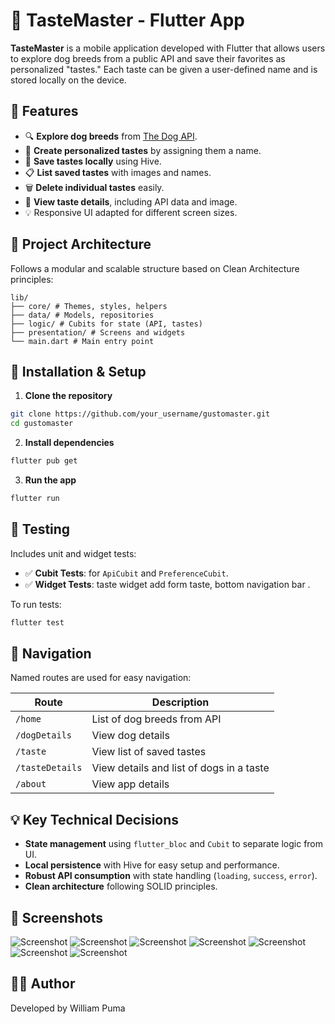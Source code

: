 # 🐶 TasteMaster - Flutter App

**TasteMaster** is a mobile application developed with Flutter that allows users to explore dog breeds from a public API and save their favorites as personalized "tastes." Each taste can be given a user-defined name and is stored locally on the device.

## 📱 Features

- 🔍 **Explore dog breeds** from [The Dog API](https://thedogapi.com/).
- 🐾 **Create personalized tastes** by assigning them a name.
- 📂 **Save tastes locally** using Hive.
- 📋 **List saved tastes** with images and names.
- 🗑️ **Delete individual tastes** easily.
- 🧾 **View taste details**, including API data and image.
- 💡 Responsive UI adapted for different screen sizes.

## 🧱 Project Architecture

Follows a modular and scalable structure based on Clean Architecture principles:

```
lib/
├── core/ # Themes, styles, helpers
├── data/ # Models, repositories
├── logic/ # Cubits for state (API, tastes)
├── presentation/ # Screens and widgets
└── main.dart # Main entry point
```

## 🚀 Installation & Setup

1. **Clone the repository**
```bash
git clone https://github.com/your_username/gustomaster.git
cd gustomaster
```

2. **Install dependencies**
```bash
flutter pub get
```

3. **Run the app**
```bash
flutter run
```

## 🧪 Testing

Includes unit and widget tests:

- ✅ **Cubit Tests**: for `ApiCubit` and `PreferenceCubit`.
- ✅ **Widget Tests**: taste widget add form taste, bottom navigation bar .

To run tests:

```bash
flutter test
```

## 🔀 Navigation

Named routes are used for easy navigation:

| Route             | Description                                    |
|------------------|------------------------------------------------|
| `/home`          | List of dog breeds from API                    |
| `/dogDetails`    | View dog details                               |
| `/taste`         | View list of saved tastes                      |
| `/tasteDetails`  | View details and list of dogs in a taste       |
| `/about`         | View app details                               |

## 💡 Key Technical Decisions

- **State management** using `flutter_bloc` and `Cubit` to separate logic from UI.
- **Local persistence** with Hive for easy setup and performance.
- **Robust API consumption** with state handling (`loading`, `success`, `error`).
- **Clean architecture** following SOLID principles.

## 📸 Screenshots
![Screenshot](assets/screenshots/splash_screen.png)
![Screenshot](assets/screenshots/home_page.png)
![Screenshot](assets/screenshots/dog_details.png)
![Screenshot](assets/screenshots/taste_page.png)
![Screenshot](assets/screenshots/add_taste.png)
![Screenshot](assets/screenshots/taste_details.png)
![Screenshot](assets/screenshots/about_page.png)



## 🧑‍💻 Author

Developed by William Puma